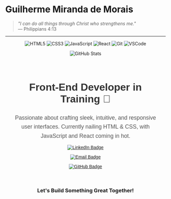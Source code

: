 # Guilherme Miranda de Morais

> *"I can do all things through Christ who strengthens me."*  
> — Philippians 4:13

---
<div align="center">

![HTML5](https://img.shields.io/badge/-HTML5-E34F26?style=flat&logo=html5&logoColor=white)
![CSS3](https://img.shields.io/badge/-CSS3-1572B6?style=flat&logo=css3&logoColor=white)
![JavaScript](https://img.shields.io/badge/-JavaScript-F7DF1E?style=flat&logo=javascript&logoColor=black)
![React](https://img.shields.io/badge/-React-61DAFB?style=flat&logo=react&logoColor=black)
![Git](https://img.shields.io/badge/-Git-F1502F?style=flat&logo=git&logoColor=white)
![VSCode](https://img.shields.io/badge/-VSCode-0078D4?style=flat&logo=visualstudiocode&logoColor=white)

![GitHub Stats](https://github-readme-stats.vercel.app/api?username=gmm-code&show_icons=true&theme=radical)

</div>

<div style="text-align: center; padding: 20px; font-family: Arial, sans-serif;">
  <h2 style="font-size: 2rem; color: #333;">Front-End Developer in Training 🚀</h2>
  <p style="font-size: 1.1rem; color: #555; max-width: 600px; margin: 0 auto; line-height: 1.6;">
    Passionate about crafting sleek, intuitive, and responsive user interfaces. Currently nailing HTML & CSS, with JavaScript and React coming in hot.
  </p>
  
  <div>
    <p><a href="https://www.linkedin.com/in/guilherme-miranda-de-morais/" target="_blank">
      <img src="https://img.shields.io/badge/LinkedIn-Guilherme_Miranda-blue?style=flat&logo=linkedin" alt="LinkedIn Badge"/>
    </a></p>
    <p><a href="mailto:gmm.works@proton.me">
      <img src="https://img.shields.io/badge/Email-gmm.works%40proton.me-blue?style=flat&logo=protonmail" alt="Email Badge"/>
    </a></p>
    <p><a href="https://github.com/gmm-code">
      <img src="https://img.shields.io/badge/GitHub-gmm--code-darkgray?style=flat&logo=github" alt="GitHub Badge"/>
    </a></p>
  </div>
</div>
<div align="center">
  <h3>Let's Build Something Great Together!</h3>
</div>